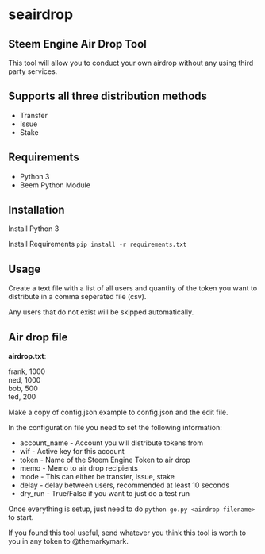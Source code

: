 # seairdrop
Steem Engine Air Drop Tool
---

This tool will allow you to conduct your own airdrop without any using third party services.

## Supports all three distribution methods

* Transfer
* Issue
* Stake

## Requirements

* Python 3
* Beem Python Module

## Installation

Install Python 3

Install Requirements
`pip install -r requirements.txt`

## Usage

Create a text file with a list of all users and quantity of the token you want to distribute in a comma seperated file (csv).

Any users that do not exist will be skipped automatically.

## Air drop file

**airdrop.txt**:  

frank, 1000  
ned, 1000  
bob, 500  
ted, 200

Make a copy of config.json.example to config.json and the edit file.

In the configuration file you need to set the following information:

* account_name - Account you will distribute tokens from
* wif - Active key for this account
* token - Name of the Steem Engine Token to air drop
* memo - Memo to air drop recipients
* mode - This can either be transfer, issue, stake
* delay - delay between users, recommended at least 10 seconds
* dry_run - True/False if you want to just do a test run

Once everything is setup, just need to do `python go.py <airdrop filename>` to start.

If you found this tool useful, send whatever you think this tool is worth to you in any token to @themarkymark.  
